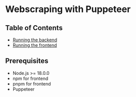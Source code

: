 # Webscraping with Puppeteer

## Table of Contents

- [Running the backend](#running-the-backend)
- [Running the frontend](#running-the-frontend)

## Prerequisites

- Node.js >= 18.0.0
- npm for frontend
- pnpm for frontend
- Puppeteer
